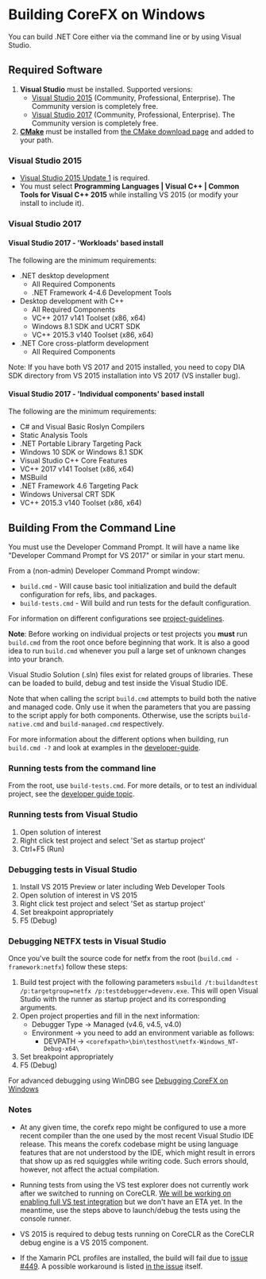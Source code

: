 Building CoreFX on Windows
==========================

You can build .NET Core either via the command line or by using Visual Studio.

## Required Software

1. **Visual Studio** must be installed. Supported versions:
    * [Visual Studio 2015](https://www.visualstudio.com/vs/older-downloads/) (Community, Professional, Enterprise).  The Community version is completely free.
    * [Visual Studio 2017](https://www.visualstudio.com/downloads/) (Community, Professional, Enterprise).  The Community version is completely free.
2. **[CMake](https://cmake.org/)** must be installed from [the CMake download page](https://cmake.org/download/#latest) and added to your path.

### Visual Studio 2015

* [Visual Studio 2015 Update 1](https://www.visualstudio.com/en-us/news/vs2015-update1-vs.aspx) is required.
* You must select **Programming Languages | Visual C++ | Common Tools for Visual C++ 2015** while installing VS 2015 (or modify your install to include it).

### Visual Studio 2017

#### Visual Studio 2017 - 'Workloads' based install

The following are the minimum requirements:
  * .NET desktop development
    * All Required Components
    * .NET Framework 4-4.6 Development Tools
  * Desktop development with C++
    * All Required Components
    * VC++ 2017 v141 Toolset (x86, x64)
    * Windows 8.1 SDK and UCRT SDK
    * VC++ 2015.3 v140 Toolset (x86, x64)
  * .NET Core cross-platform development
    * All Required Components

Note: If you have both VS 2017 and 2015 installed, you need to copy DIA SDK directory from VS 2015 installation into VS 2017 (VS installer bug).

#### Visual Studio 2017 - 'Individual components' based install

The following are the minimum requirements:
  * C# and Visual Basic Roslyn Compilers
  * Static Analysis Tools
  * .NET Portable Library Targeting Pack
  * Windows 10 SDK or Windows 8.1 SDK
  * Visual Studio C++ Core Features
  * VC++ 2017 v141 Toolset (x86, x64)
  * MSBuild
  * .NET Framework 4.6 Targeting Pack
  * Windows Universal CRT SDK
  * VC++ 2015.3 v140 Toolset (x86, x64)

## Building From the Command Line

You must use the Developer Command Prompt. It will have a name like "Developer Command Prompt for VS 2017" or similar in your start menu. 

From a (non-admin) Developer Command Prompt window:

- `build.cmd` - Will cause basic tool initialization and build the default configuration for refs, libs, and packages.
- `build-tests.cmd` - Will build and run tests for the default configuration.

For information on different configurations see [project-guidelines](../coding-guidelines/project-guidelines.md).

**Note**: Before working on individual projects or test projects you **must** run `build.cmd` from the root once before beginning that work. It is also a good idea to run `build.cmd` whenever you pull a large set of unknown changes into your branch.

Visual Studio Solution (.sln) files exist for related groups of libraries. These can be loaded to build, debug and test inside
the Visual Studio IDE.

Note that when calling the script `build.cmd` attempts to build both the native and managed code.
Only use it when the parameters that you are passing to the script apply for both components. Otherwise, use the scripts `build-native.cmd` and `build-managed.cmd` respectively.

For more information about the different options when building, run `build.cmd -?` and look at examples in the [developer-guide](../project-docs/developer-guide.md).

### Running tests from the command line

From the root, use `build-tests.cmd`.
For more details, or to test an individual project, see the [developer guide topic](https://github.com/dotnet/corefx/blob/master/Documentation/project-docs/developer-guide.md).

### Running tests from Visual Studio

1. Open solution of interest
2. Right click test project and select 'Set as startup project'
3. Ctrl+F5 (Run)

### Debugging tests in Visual Studio

1. Install VS 2015 Preview or later including Web Developer Tools
2. Open solution of interest in VS 2015
3. Right click test project and select 'Set as startup project'
4. Set breakpoint appropriately
5. F5 (Debug)

### Debugging NETFX tests in Visual Studio

Once you've built the source code for netfx from the root (`build.cmd -framework:netfx`) follow these steps:

1. Build test project with the following parameters `msbuild /t:buildandtest /p:targetgroup=netfx /p:testdebugger=devenv.exe`. This will open Visual Studio with the runner as startup project and its corresponding arguments.
2. Open project properties and fill in the next information:
    * Debugger Type -> Managed (v4.6, v4.5, v4.0)
    * Environment -> you need to add an environment variable as follows:
         * DEVPATH -> `<corefxpath>\bin\testhost\netfx-Windows_NT-Debug-x64\`
3. Set breakpoint appropriately
4. F5 (Debug)

For advanced debugging using WinDBG see [Debugging CoreFX on Windows](https://github.com/dotnet/corefx/blob/master/Documentation/debugging/windows-instructions.md)

### Notes
* At any given time, the corefx repo might be configured to use a more recent compiler than
the one used by the most recent Visual Studio IDE release.  This means the corefx codebase might
be using language features that are not understood by the IDE, which might result in errors that
show up as red squiggles while writing code.  Such errors should, however, not affect the actual compilation.

* Running tests from using the VS test explorer does not currently work after we switched to running on CoreCLR. [We will be working on enabling full VS test integration](https://github.com/dotnet/corefx/issues/1318) but we don't have an ETA yet. In the meantime, use the steps above to launch/debug the tests using the console runner.

* VS 2015 is required to debug tests running on CoreCLR as the CoreCLR
debug engine is a VS 2015 component.

* If the Xamarin PCL profiles are installed, the build will fail due to [issue #449](https://github.com/dotnet/corefx/issues/449).  A possible workaround is listed [in the issue](https://github.com/dotnet/corefx/issues/449#issuecomment-95117040) itself.
